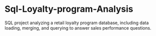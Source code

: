 # Sql-Loyalty-program-Analysis
SQL project analyzing a retail loyalty program database, including data loading, merging, and querying to answer sales performance questions.
